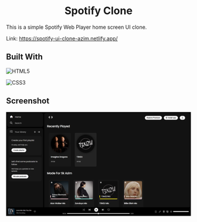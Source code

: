 <div align="center">
<h1>Spotify Clone</h1>
</div>

This is a simple Spotify Web Player home screen UI clone.

Link: https://spotify-ui-clone-azim.netlify.app/

## Built With

![HTML5](https://img.shields.io/badge/html5-%23E34F26.svg?style=for-the-badge&logo=html5&logoColor=white)

![CSS3](https://img.shields.io/badge/css3-%231572B6.svg?style=for-the-badge&logo=css3&logoColor=white)

## Screenshot

![Screenshot](assets/screenshot.png)
